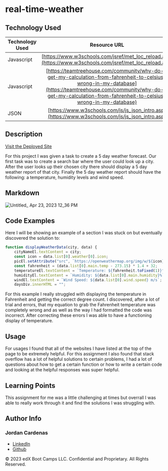 # real-time-weather


## Technology Used 

| Technology Used         | Resource URL           | 
| ------------- |:-------------:| 
| Javascript    | [https://www.w3schools.com/jsref/met_loc_reload.asp](https://www.w3schools.com/jsref/met_loc_reload.asp)  
| Javascript   | [https://teamtreehouse.com/community/why-do-i-get-my-calculation-from-fahrenheit-to-celsius-wrong-in-my-database](https://teamtreehouse.com/community/why-do-i-get-my-calculation-from-fahrenheit-to-celsius-wrong-in-my-database) 
| JSON| [https://www.w3schools.com/js/js_json_intro.asp](https://www.w3schools.com/js/js_json_intro.asp) |


## Description 

[Visit the Deployed Site](https://408broncos.github.io/real-time-weather/)

For this project I was given a task to create a 5 day weather forecast. Our first task was to create a search bar where the user could look up a city. After the user looks up their chosen city there should display a 5 day weather report of that city. Finally the 5 day weather report should have the following: a temperature, humidity levels and wind speed.

## Markdown

![Untitled_ Apr 23, 2023 12_36 PM](https://user-images.githubusercontent.com/126821868/233861222-f23c4a7c-10dc-4085-b49c-842231bea4e1.gif)


## Code Examples

Here I will be showing an example of a section I was stuck on but eventually discovered the solution to:


```js
function displayWeatherData(city, data) {
    cityNameEl.textContent = city;
    const icon = data.list[0].weather[0].icon;
    picEl.setAttribute("src", `https://openweathermap.org/img/w/${icon}.png`);
    const fahrenheit = (data.list[0].main.temp - 273.15) * 1.4 + 32;
    temperatureEl.textContent = `Temperature: ${fahrenheit.toFixed(1)}°F`;
    humidityEl.textContent = `Humidity: ${data.list[0].main.humidity}%`;
    windEl.textContent = `Wind Speed: ${data.list[0].wind.speed} m/s`;
    daysDiv.innerHTML = "";
```

For this example I really struggled with displaying the temperature in Fahrenheit and getting the correct degree count. I discovered, after a lot of trial and errors, that my equation to grab the Fahrenheit temperature was completely wrong and as well as the way I had formatted the code was incorrect. After correcting these errors I was able to have a functioning display of temperature.


## Usage 

For usages I found that all of the websites I have listed at the top of the page to be extremely helpful. For this assignment I also found that stack overflow has a lot of helpful solutions to certain problems, I had a lot of questions about how to get a certain function or how to write a certain code and looking at the helpful responses was super helpful.


## Learning Points 

This assignment for me was a little challenging at times but overrall I was able to really work through it and find the solutions I was struggling with.

## Author Info

### Jordan Cardenas 
* [LinkedIn](https://www.linkedin.com/in/jordan-cardenas-87a58520b/)
* [Github](https://github.com/408broncos)

© 2023 edX Boot Camps LLC. Confidential and Proprietary. All Rights Reserved.
